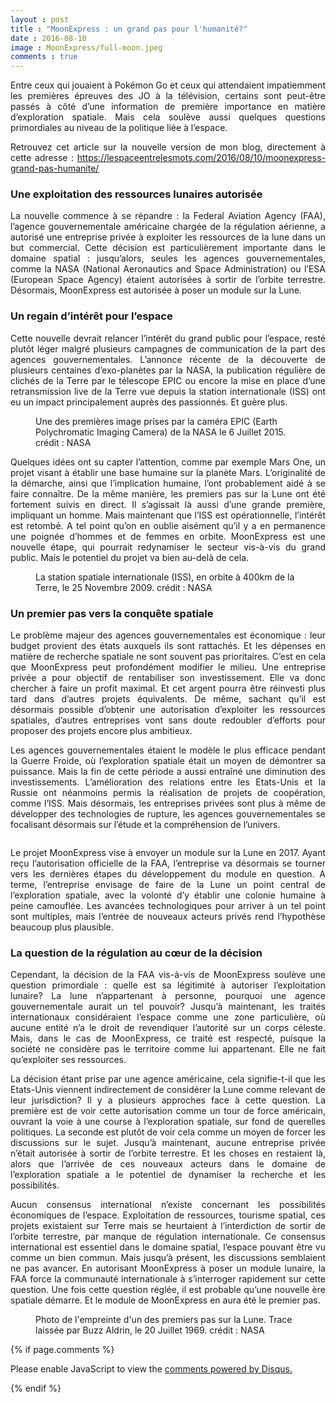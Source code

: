 ```yaml
---
layout : post
title : "MoonExpress : un grand pas pour l'humanité?"
date : 2016-08-10
image : MoonExpress/full-moon.jpeg
comments : true
---
```


<p class="intro" style="text-align: justify;"><span class="dropcap">E</span>ntre ceux qui jouaient à Pokémon Go et ceux qui attendaient impatiemment les premières épreuves des JO à la télévision, certains sont peut-être passés à côté d’une information de première importance en matière d’exploration spatiale. Mais cela soulève aussi quelques questions primordiales au niveau de la politique liée à l’espace.</p>

<p style="text-align: justify;"> Retrouvez cet article sur la nouvelle version de mon blog, directement à cette adresse : <a href="https://lespaceentrelesmots.com/2016/08/10/moonexpress-grand-pas-humanite/">https://lespaceentrelesmots.com/2016/08/10/moonexpress-grand-pas-humanite/</a>

### Une exploitation des ressources lunaires autorisée

<p style="text-align: justify;">La nouvelle commence à se répandre : la Federal Aviation Agency (FAA), l’agence gouvernementale américaine chargée de la régulation aérienne, a autorisé une entreprise privée à exploiter les ressources de la lune dans un but commercial. Cette décision est particulièrement importante dans le domaine spatial : jusqu’alors, seules les agences gouvernementales, comme la NASA (National Aeronautics and Space Administration) ou l’ESA (European Space Agency) étaient autorisées à sortir de l’orbite terrestre. Désormais, MoonExpress est autorisée à poser un module sur la Lune.</p>

### Un regain d’intérêt pour l’espace

<p style="text-align: justify;">Cette nouvelle devrait relancer l’intérêt du grand public pour l’espace, resté plutôt léger malgré plusieurs campagnes de communication de la part des agences gouvernementales. L’annonce récente de la découverte de plusieurs centaines d’exo-planètes par la NASA, la publication régulière de clichés de la Terre par le télescope EPIC ou encore la mise en place d’une retransmission live de la Terre vue depuis la station internationale (ISS) ont eu un impact principalement auprès des passionnés. Et guère plus.</p>

<figure>
	<img src="{{ '/assets/img/MoonExpress/Earth.png' | prepend: site.baseurl }}" alt=""> 
	<figcaption>Une des premières image prises par la caméra EPIC (Earth Polychromatic Imaging Camera) de la NASA le 6 Juillet 2015. crédit : NASA</figcaption>
</figure>

<p style="text-align: justify;">Quelques idées ont su capter l’attention, comme par exemple Mars One, un projet visant à établir une base humaine sur la planète Mars. L’originalité de la démarche, ainsi que l’implication humaine, l’ont probablement aidé à se faire connaître. De la même manière, les premiers pas sur la Lune ont été fortement suivis en direct. Il s’agissait là aussi d’une grande première, impliquant un homme. Mais maintenant que l’ISS est opérationnelle, l’intérêt est retombé. A tel point qu’on en oublie aisément qu’il y a en permanence une poignée d’hommes et de femmes en orbite. MoonExpress est une nouvelle étape, qui pourrait redynamiser le secteur vis-à-vis du grand public. Mais le potentiel du projet va bien au-delà de cela.</p>

<figure>
	<img src="{{ '/assets/img/MoonExpress/ISS.JPG' | prepend: site.baseurl }}" alt=""> 
	<figcaption>La station spatiale internationale (ISS), en orbite à 400km de la Terre, le 25 Novembre 2009. crédit : NASA</figcaption>
</figure>

### Un premier pas vers la conquête spatiale

<p style="text-align: justify;">Le problème majeur des agences gouvernementales est économique : leur budget provient des états auxquels ils sont rattachés. Et les dépenses en matière de recherche spatiale ne sont souvent pas prioritaires. C’est en cela que MoonExpress peut profondément modifier le milieu. Une entreprise privée a pour objectif de rentabiliser son investissement. Elle va donc chercher à faire un profit maximal. Et cet argent pourra être réinvesti plus tard dans d’autres projets équivalents. De même, sachant qu’il est désormais possible d’obtenir une autorisation d’exploiter les ressources spatiales, d’autres entreprises vont sans doute redoubler d’efforts pour proposer des projets encore plus ambitieux.</p>

<p style="text-align: justify;">Les agences gouvernementales étaient le modèle le plus efficace pendant la Guerre Froide, où l’exploration spatiale était un moyen de démontrer sa puissance. Mais la fin de cette période a aussi entraîné une diminution des investissements. L’amélioration des relations entre les Etats-Unis et la Russie ont néanmoins permis la réalisation de projets de coopération, comme l’ISS. Mais désormais, les entreprises privées sont plus à même de développer des technologies de rupture, les agences gouvernementales se focalisant désormais sur l’étude et la compréhension de l’univers.</p>

<img src="{{ '/assets/img/MoonExpress/arch-stars.jpg' | prepend: site.baseurl }}" alt="">

<p style="text-align: justify;">Le projet MoonExpress vise à envoyer un module sur la Lune en 2017. Ayant reçu l’autorisation officielle de la FAA, l’entreprise va désormais se tourner vers les dernières étapes du développement du module en question. A terme, l’entreprise envisage de faire de la Lune un point central de l’exploration spatiale, avec la volonté d’y établir une colonie humaine à peine camouflée. Les avancées technologiques pour arriver à un tel  point sont multiples, mais l’entrée de nouveaux acteurs privés rend l’hypothèse beaucoup plus plausible.</p>

### La question de la régulation au cœur de la décision

<p style="text-align: justify;">Cependant, la décision de la FAA vis-à-vis de MoonExpress soulève une question primordiale : quelle est sa légitimité à autoriser l’exploitation lunaire? La lune n’appartenant à personne, pourquoi une agence gouvernementale aurait un tel pouvoir? Jusqu’à maintenant, les traités internationaux considéraient l’espace comme une zone particulière, où aucune entité n’a le droit de revendiquer l’autorité sur un corps céleste. Mais, dans le cas de MoonExpress, ce traité est respecté, puisque la société ne considère pas le territoire comme lui appartenant. Elle ne fait qu’exploiter ses ressources.</p>

<p style="text-align: justify;">La décision étant prise par une agence américaine, cela signifie-t-il que les Etats-Unis viennent indirectement de considérer la Lune comme relevant de leur jurisdiction? Il y a plusieurs approches face à cette question. La première est de voir cette autorisation comme un  tour de force américain, ouvrant la voie à une course à l’exploration spatiale, sur fond de querelles politiques. La seconde est plutôt de voir cela comme un moyen de forcer les discussions sur le sujet. Jusqu’à maintenant, aucune entreprise privée n’était autorisée à sortir de l’orbite terrestre. Et les choses en restaient là, alors que l’arrivée de ces nouveaux acteurs dans le domaine de l’exploration spatiale a le potentiel de dynamiser la recherche et les possibilités.</p>

<p style="text-align: justify;">Aucun consensus international n’existe concernant les possibilités économiques de l’espace. Exploitation de ressources, tourisme spatial, ces projets existaient sur Terre mais se heurtaient à l’interdiction de sortir de l’orbite terrestre, par manque de régulation internationale. Ce consensus international est essentiel dans le domaine spatial, l’espace pouvant être vu comme un bien commun. Mais jusqu’à présent, les discussions semblaient ne pas avancer. En autorisant MoonExpress à poser un module lunaire, la FAA force la communauté internationale à s’interroger rapidement sur cette question. Une fois cette question réglée, il est probable qu’une nouvelle ère spatiale démarre. Et le module de MoonExpress en aura été le premier pas.</p>

<figure>
	<img src="{{ '/assets/img/MoonExpress/footprint.jpg' | prepend: site.baseurl }}" alt=""> 
	<figcaption>Photo de l'empreinte d'un des premiers pas sur la Lune. Trace laissée par Buzz Aldrin, le 20 Juillet 1969. crédit : NASA</figcaption>
</figure>

{% if page.comments %}
<div id="disqus_thread"></div>
<script>

/**
 *  RECOMMENDED CONFIGURATION VARIABLES: EDIT AND UNCOMMENT THE SECTION BELOW TO INSERT DYNAMIC VALUES FROM YOUR PLATFORM OR CMS.
 *  LEARN WHY DEFINING THESE VARIABLES IS IMPORTANT: https://disqus.com/admin/universalcode/#configuration-variables */
/*
var disqus_config = function () {
    this.page.url = http://www.charlesgabouleaud.fr/blog/MoonExpress-grand-pas-pour-lhumanite/;  // Replace PAGE_URL with your page's canonical URL variable
    this.page.identifier = PAGE_IDENTIFIER; // Replace PAGE_IDENTIFIER with your page's unique identifier variable
};
*/
(function() { // DON'T EDIT BELOW THIS LINE
    var d = document, s = d.createElement('script');
    s.src = '//charlesgabouleaud-fr.disqus.com/embed.js';
    s.setAttribute('data-timestamp', +new Date());
    (d.head || d.body).appendChild(s);
})();
</script>
<noscript>Please enable JavaScript to view the <a href="https://disqus.com/?ref_noscript">comments powered by Disqus.</a></noscript>
                                    
{% endif %}

